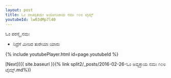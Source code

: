 ```yaml
---
layout: post
title: ಓಂ ವಾಚಸ್ಪತಯೇ ಅಯೋನಿಜಾಯ ನಮಃ ೧೦೮ ಟೈಮ್ಸ್
youtubeId: lw03dMp7l40
---
```

 
 
 ಓಂ ಪರಸ್ಮೈ ನಮಃ  
 
 -  ನಿದ್ರೆಗೆ ಮೀರಿದ ತುರೇಯಾ ಯಾರು 
 
  
 
  
 
 
 
 
 
 


{% include youtubePlayer.html id=page.youtubeId %}
 
[Next]({{ site.baseurl }}{% link  split2/_posts/2016-02-26-ಓಂ ಅವ್ಯಕ್ತಾಯ ನಮಃ ೧೦೮ ಟೈಮ್ಸ್.md%})
 
